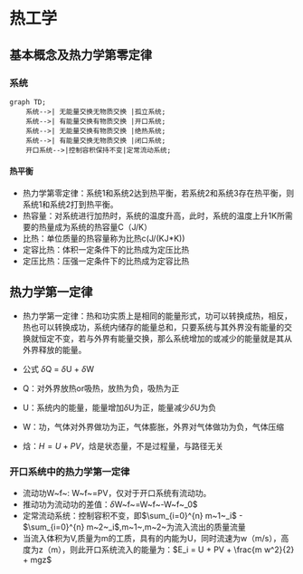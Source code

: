 # 热工学

## 基本概念及热力学第零定律

### 系统

```mermaid
graph TD;
    系统-->| 无能量交换无物质交换 |孤立系统;
    系统-->| 有能量交换有物质交换 |开口系统;
    系统-->| 无能量交换有物质交换 |绝热系统;
    系统-->| 有能量交换无物质交换 |闭口系统;
    开口系统-->|控制容积保持不变|定常流动系统;

```

#### 热平衡

- 热力学第零定律：系统1和系统2达到热平衡，若系统2和系统3存在热平衡，则系统1和系统2打到热平衡。
- 热容量：对系统进行加热时，系统的温度升高，此时，系统的温度上升1K所需要的热量成为系统的热容量C（J/K）
- 比热：单位质量的热容量称为比热c(J/(KJ*K))
- 定容比热：体积一定条件下的比热成为定压比热
- 定压比热：压强一定条件下的比热成为定容比热

## 热力学第一定律

- 热力学第一定律：热和功实质上是相同的能量形式，功可以转换成热，相反，热也可以转换成功，系统内储存的能量总和，只要系统与其外界没有能量的交换就恒定不变，若与外界有能量交换，那么系统增加的或减少的能量就是其从外界释放的能量。

- 公式 $\delta$Q = $\delta$U + $\delta$W  
- Q：对外界放热or吸热，放热为负，吸热为正
- U：系统内的能量，能量增加$\delta$U为正，能量减少$\delta$U为负
- W：功，气体对外界做功为正，气体膨胀，外界对气体做功为负，气体压缩
- 焓：$H=U+PV$，焓是状态量，不是过程量，与路径无关

### 开口系统中的热力学第一定律

- 流动功W~f~: W~f~=PV，仅对于开口系统有流动功。
- 推动功为流动功的差值：$\delta$W~f~=W~f~-W~f~_0$
- 定常流动系统：控制容积不变，即$\sum_{i=0}^{n} m~1~_i$ - $\sum_{i=0}^{n} m~2~_i$,m~1~,m~2~为流入流出的质量流量
- 当流入体积为V,质量为m的工质，具有的内能为U，同时流速为w（m/s），高度为z（m），则此开口系统流入的能量为：$E_i = U + PV + \frac{m w^2}{2} + mgz$
